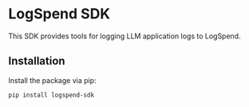 # LogSpend SDK

This SDK provides tools for logging LLM application logs to LogSpend.

## Installation

Install the package via pip:
```bash
pip install logspend-sdk
